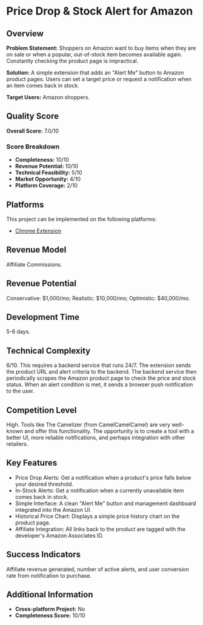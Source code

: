 # Price Drop & Stock Alert for Amazon

## Overview
**Problem Statement:** Shoppers on Amazon want to buy items when they are on sale or when a popular, out-of-stock item becomes available again. Constantly checking the product page is impractical.

**Solution:** A simple extension that adds an "Alert Me" button to Amazon product pages. Users can set a target price or request a notification when an item comes back in stock.

**Target Users:** Amazon shoppers.

## Quality Score
**Overall Score:** 7.0/10

### Score Breakdown
- **Completeness:** 10/10
- **Revenue Potential:** 10/10
- **Technical Feasibility:** 5/10
- **Market Opportunity:** 4/10
- **Platform Coverage:** 2/10

## Platforms
This project can be implemented on the following platforms:
- [Chrome Extension](./platforms/chrome-extension/)

## Revenue Model
Affiliate Commissions.

## Revenue Potential
Conservative: $1,000/mo; Realistic: $10,000/mo; Optimistic: $40,000/mo.

## Development Time
5-6 days.

## Technical Complexity
6/10. This requires a backend service that runs 24/7. The extension sends the product URL and alert criteria to the backend. The backend service then periodically scrapes the Amazon product page to check the price and stock status. When an alert condition is met, it sends a browser push notification to the user.

## Competition Level
High. Tools like The Camelizer (from CamelCamelCamel) are very well-known and offer this functionality. The opportunity is to create a tool with a better UI, more reliable notifications, and perhaps integration with other retailers.

## Key Features
- Price Drop Alerts: Get a notification when a product's price falls below your desired threshold.
- In-Stock Alerts: Get a notification when a currently unavailable item comes back in stock.
- Simple Interface: A clean "Alert Me" button and management dashboard integrated into the Amazon UI.
- Historical Price Chart: Displays a simple price history chart on the product page.
- Affiliate Integration: All links back to the product are tagged with the developer's Amazon Associates ID.

## Success Indicators
Affiliate revenue generated, number of active alerts, and user conversion rate from notification to purchase.

## Additional Information
- **Cross-platform Project:** No
- **Completeness Score:** 10/10
